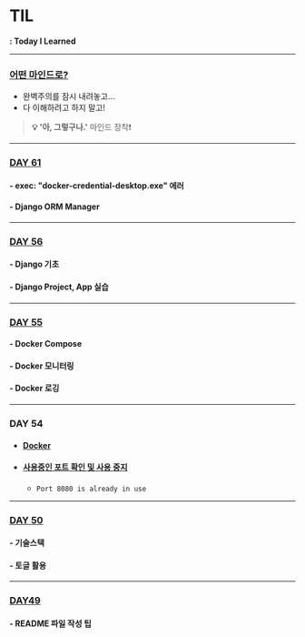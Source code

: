 # TIL
**: Today I Learned**

---
### [어떤 마인드로?](DAY56_241211.md#0-django-강의를-수강하기-전)

- 완벽주의를 잠시 내려놓고...
- 다 이해하려고 하지 말고!

> **💡 '아, 그렇구나.'** 마인드 장착❗️

--------
### [DAY 61](DAY61_241218.md#day-61)

#### - exec: "docker-credential-desktop.exe" 에러
#### - Django ORM Manager


---
### [DAY 56](DAY56_241211.md#day56)
#### - Django 기초
#### - Django Project, App 실습


---
### [DAY 55](DAY55_241210.md#내배캠-55일차-til)
#### - Docker Compose
#### - Docker 모니터링
#### - Docker 로깅


---
### DAY 54
- #### [Docker](DAY54_241209.md#docker)

- #### [사용중인 포트 확인 및 사용 중지](DAY54_241209.md#사용중인-포트-확인-및-사용-중지)
  - `Port 8080 is already in use`

---

### [DAY 50](DAY50_241203.md#내배캠-50일차-til)
#### - 기술스택
#### - 토글 활용

---

### [DAY49](DAY49_241202.md#내배캠-49일차-til)
#### - README 파일 작성 팁


